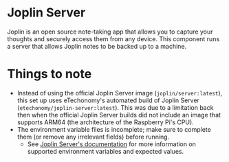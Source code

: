 # Joplin Server

Joplin is an open source note-taking app that allows you to capture your thoughts and securely access them from any device. This component runs a server that allows Joplin notes to be backed up to a machine.

# Things to note

- Instead of using the official Joplin Server image (`joplin/server:latest`), this set up uses eTechonomy's automated build of Joplin Server (`etechonomy/joplin-server:latest`). This was due to a limitation back then when the official Joplin Server builds did not include an image that supports ARM64 (the architecture of the Raspberry Pi's CPU).
- The environment variable files is incomplete; make sure to complete them (or remove any irrelevant fields) before running.
  - See [Joplin Server's documentation](https://github.com/laurent22/joplin/blob/dev/packages/server/README.md#individual-variables) for more information on supported environment variables and expected values.
